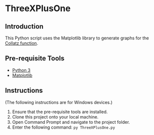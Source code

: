 # ThreeXPlusOne

## Introduction

This Python script uses the Matplotlib library to generate graphs for the [Collatz function](https://www.youtube.com/watch?v=094y1Z2wpJg). 

## Pre-requisite Tools

- [Python 3](https://www.python.org/downloads/)
- [Matplotlib](https://matplotlib.org/stable/users/installing/index.html)

## Instructions

(The following instructions are for Windows devices.)

1. Ensure that the pre-requisite tools are installed.
2. Clone this project onto your local machine.
3. Open Command Prompt and navigate to the project folder.
4. Enter the following command: `py ThreeXPlusOne.py`